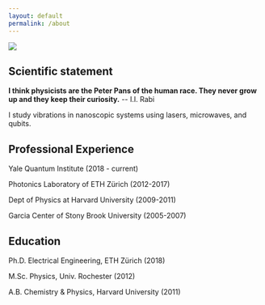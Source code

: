 ```yaml
---
layout: default
permalink: /about
---
```


<img class="profile-picture" src="sherlock.jpg">

## Scientific statement
<strong>I think physicists are the Peter Pans of the human race. They never grow up and they keep their curiosity.</strong> -- I.I. Rabi

I study vibrations in nanoscopic systems using lasers, microwaves, and qubits.

## Professional Experience
Yale Quantum Institute (2018 - current)

Photonics Laboratory of ETH Zürich (2012-2017)

Dept of Physics at Harvard University (2009-2011)

Garcia Center of Stony Brook University (2005-2007)

## Education
Ph.D. Electrical Engineering, ETH Zürich (2018)

M.Sc. Physics, Univ. Rochester (2012)

A.B. Chemistry & Physics, Harvard University (2011)


<a href="https://scholar.google.com/citations?user=XjmA_Q4AAAAJ&hl=en&oi=ao" target="_blank"><i class="fa fa-google"></i></a>&nbsp;&nbsp;
<a href="https://www.linkedin.com/in/vjain89" target="_blank"><i class="fa fa-linkedin"></i></a>&nbsp;&nbsp;
<a href="https://twitter.com/89Vjain" target="_blank"><i class="fa fa-twitter"></i></a>&nbsp;&nbsp;